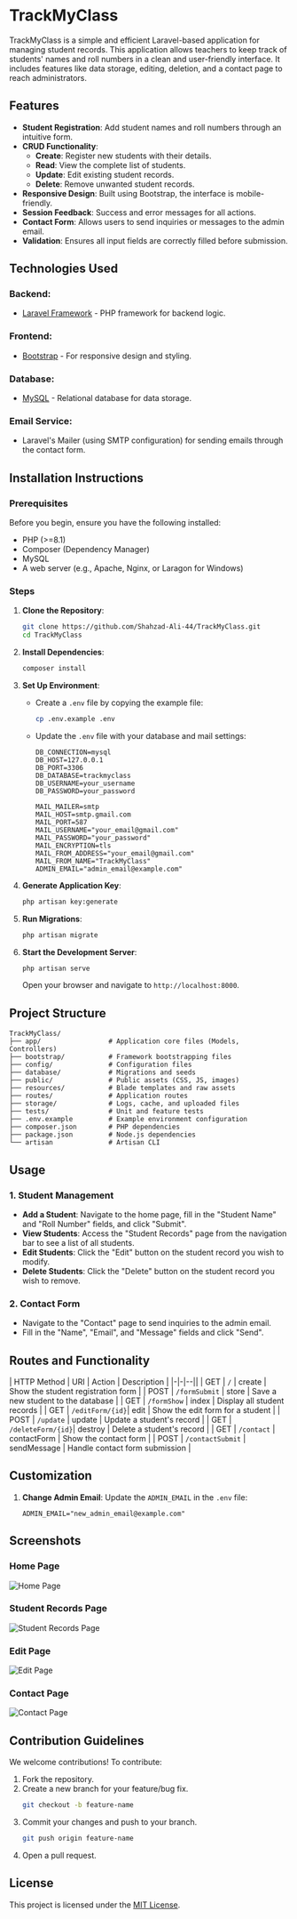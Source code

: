 # TrackMyClass

TrackMyClass is a simple and efficient Laravel-based application for managing student records. This application allows teachers to keep track of students' names and roll numbers in a clean and user-friendly interface. It includes features like data storage, editing, deletion, and a contact page to reach administrators.



## Features

- **Student Registration**: Add student names and roll numbers through an intuitive form.
- **CRUD Functionality**:
  - **Create**: Register new students with their details.
  - **Read**: View the complete list of students.
  - **Update**: Edit existing student records.
  - **Delete**: Remove unwanted student records.
- **Responsive Design**: Built using Bootstrap, the interface is mobile-friendly.
- **Session Feedback**: Success and error messages for all actions.
- **Contact Form**: Allows users to send inquiries or messages to the admin email.
- **Validation**: Ensures all input fields are correctly filled before submission.



## Technologies Used

### Backend:
- [Laravel Framework](https://laravel.com/) - PHP framework for backend logic.

### Frontend:
- [Bootstrap](https://getbootstrap.com/) - For responsive design and styling.

### Database:
- [MySQL](https://www.mysql.com/) - Relational database for data storage.

### Email Service:
- Laravel's Mailer (using SMTP configuration) for sending emails through the contact form.



## Installation Instructions

### Prerequisites

Before you begin, ensure you have the following installed:
- PHP (>=8.1)
- Composer (Dependency Manager)
- MySQL
- A web server (e.g., Apache, Nginx, or Laragon for Windows)

### Steps

1. **Clone the Repository**:
   ```bash
   git clone https://github.com/Shahzad-Ali-44/TrackMyClass.git
   cd TrackMyClass
   ```

2. **Install Dependencies**:
   ```bash
   composer install
   ```

3. **Set Up Environment**:
   - Create a `.env` file by copying the example file:
     ```bash
     cp .env.example .env
     ```
   - Update the `.env` file with your database and mail settings:
     ```env
     DB_CONNECTION=mysql
     DB_HOST=127.0.0.1
     DB_PORT=3306
     DB_DATABASE=trackmyclass
     DB_USERNAME=your_username
     DB_PASSWORD=your_password

     MAIL_MAILER=smtp
     MAIL_HOST=smtp.gmail.com
     MAIL_PORT=587
     MAIL_USERNAME="your_email@gmail.com"
     MAIL_PASSWORD="your_password"
     MAIL_ENCRYPTION=tls
     MAIL_FROM_ADDRESS="your_email@gmail.com"
     MAIL_FROM_NAME="TrackMyClass"
     ADMIN_EMAIL="admin_email@example.com"
     ```

4. **Generate Application Key**:
   ```bash
   php artisan key:generate
   ```

5. **Run Migrations**:
   ```bash
   php artisan migrate
   ```

6. **Start the Development Server**:
   ```bash
   php artisan serve
   ```
   Open your browser and navigate to `http://localhost:8000`.



## Project Structure

```plaintext
TrackMyClass/
├── app/                 # Application core files (Models, Controllers)
├── bootstrap/           # Framework bootstrapping files
├── config/              # Configuration files
├── database/            # Migrations and seeds
├── public/              # Public assets (CSS, JS, images)
├── resources/           # Blade templates and raw assets
├── routes/              # Application routes
├── storage/             # Logs, cache, and uploaded files
├── tests/               # Unit and feature tests
├── .env.example         # Example environment configuration
├── composer.json        # PHP dependencies
├── package.json         # Node.js dependencies
└── artisan              # Artisan CLI
```



## Usage

### 1. **Student Management**
- **Add a Student**: Navigate to the home page, fill in the "Student Name" and "Roll Number" fields, and click "Submit".
- **View Students**: Access the "Student Records" page from the navigation bar to see a list of all students.
- **Edit Students**: Click the "Edit" button on the student record you wish to modify.
- **Delete Students**: Click the "Delete" button on the student record you wish to remove.

### 2. **Contact Form**
- Navigate to the "Contact" page to send inquiries to the admin email.
- Fill in the "Name", "Email", and "Message" fields and click "Send".



## Routes and Functionality

| HTTP Method | URI            | Action       | Description                        |
|-|-|--||
| GET         | `/`            | create       | Show the student registration form |
| POST        | `/formSubmit`  | store        | Save a new student to the database |
| GET         | `/formShow`    | index        | Display all student records        |
| GET         | `/editForm/{id}`| edit        | Show the edit form for a student   |
| POST        | `/update`      | update       | Update a student's record          |
| GET         | `/deleteForm/{id}`| destroy  | Delete a student's record          |
| GET         | `/contact`     | contactForm  | Show the contact form              |
| POST        | `/contactSubmit` | sendMessage  | Handle contact form submission     |



## Customization

1. **Change Admin Email**:
   Update the `ADMIN_EMAIL` in the `.env` file:
   ```env
   ADMIN_EMAIL="new_admin_email@example.com"
   ```


## Screenshots

### Home Page
![Home Page](public/screenshots/homepage.png)

### Student Records Page
![Student Records Page](public/screenshots/studentrecords.png)

### Edit Page
![Edit Page](public/screenshots/editpage.png)

### Contact Page
![Contact Page](public/screenshots/contactpage.png)



## Contribution Guidelines

We welcome contributions! To contribute:
1. Fork the repository.
2. Create a new branch for your feature/bug fix.
   ```bash
   git checkout -b feature-name
   ```
3. Commit your changes and push to your branch.
   ```bash
   git push origin feature-name
   ```
4. Open a pull request.



## License

This project is licensed under the [MIT License](LICENSE).

